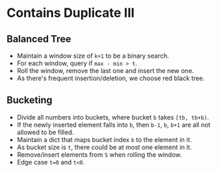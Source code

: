 # Contains Duplicate III

## Balanced Tree

* Maintain a window size of `k+1` to be a binary search.
* For each window, query if `max - min > t`.
* Roll the window, remove the last one and insert the new one.
* As there's frequent insertion/deletion, we choose red black tree.

## Bucketing

* Divide all numbers into buckets,
  where bucket `b` takes `[tb, tb+b)`.
* If the newly inserted element falls into `b`,
  then `b-1`, `b`, `b+1` are all not allowed to be filled.
* Maintain a dict that maps bucket index `b` to the element in it.
* As bucket size is `t`, there could be at most one element in it.
* Remove/insert elements from `S` when rolling the window.
* Edge case `t=0` and `t<0`.

